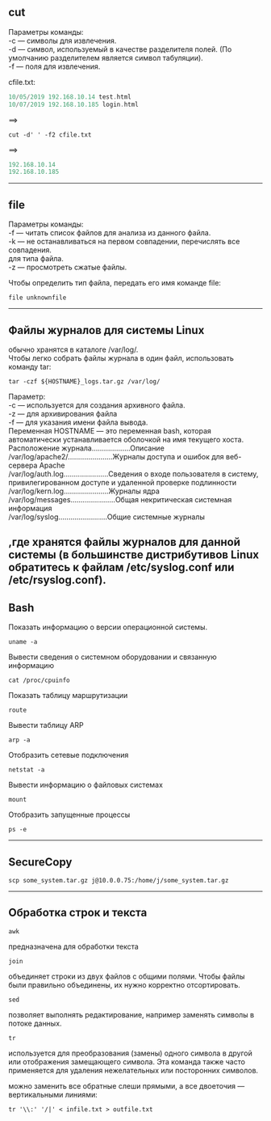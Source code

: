 ## cut 
Параметры команды:  
-c — символы для извлечения.  
-d — символ, используемый в качестве разделителя полей. (По умолчанию разделителем является символ табуляции).  
-f — поля для извлечения.  

cfile.txt:
```php
10/05/2019 192.168.10.14 test.html
10/07/2019 192.168.10.185 login.html
```
==>
```shell
cut -d' ' -f2 cfile.txt
```
==>
```php
192.168.10.14
192.168.10.185
```
----------------------------------------------

## file
Параметры команды:  
-f — читать список файлов для анализа из данного файла.  
-k — не останавливаться на первом совпадении, перечислять все совпадения.  
для типа файла.  
-z — просмотреть сжатые файлы.  

Чтобы определить тип файла, передать его имя команде file:  

```shell
file unknownfile
```
--------------------------------------------------

## Файлы журналов для системы Linux
обычно хранятся в каталоге /var/log/.  
Чтобы легко собрать файлы журнала в один файл, использовать команду tar:  
```shell
tar -czf ${HOSTNAME}_logs.tar.gz /var/log/
```
Параметр:  
-c — используется для создания архивного файла.  
-z — для архивирования файла  
-f — для указания имени файла вывода.  
Переменная HOSTNAME — это переменная bash, которая автоматически устанавливается оболочкой на имя текущего хоста.
Расположение журнала...................Описание  
/var/log/apache2/......................Журналы доступа и ошибок для веб-сервера Apache  
/var/log/auth.log......................Сведения о входе пользователя в систему, привилегированном доступе и удаленной проверке подлинности  
/var/log/kern.log......................Журналы ядра  
/var/log/messages......................Общая некритическая системная информация  
/var/log/syslog........................Общие системные журналы  

,где хранятся файлы журналов для данной системы (в большинстве дистрибутивов Linux обратитесь к файлам /etc/syslog.conf или /etc/rsyslog.conf).
-------------------------------------------------------
## Bash
Показать информацию о версии операционной системы.  
```shell
uname -a
```
Вывести сведения о системном оборудовании и связанную информацию  
```shell
cat /proc/cpuinfo	
```
Показать таблицу маршрутизации  
```shell
route
```
Вывести таблицу ARP  
```shell
arp -a
```
Отобразить сетевые подключения  
```shell
netstat -a
```
Вывести информацию о файловых системах  
```shell
mount
```
Отобразить запущенные процессы  
```shell
ps -e
```
-------------------------------------------------------
## SecureCopy
```shell
scp some_system.tar.gz j@10.0.0.75:/home/j/some_system.tar.gz
```
-------------------------------------------------------
## Обработка строк и текста 
```shell
awk
```
предназначена для обработки текста  
```shell
join
```
объединяет строки из двух файлов с общими полями. Чтобы файлы
были правильно объединены, их нужно корректно отсортировать.
```shell
sed
```
позволяет выполнять редактирование, например заменять символы
в потоке данных.
```shell
tr
```
используется для преобразования (замены) одного символа в другой
или отображения замещающего символа. Эта команда также часто применяется
для удаления нежелательных или посторонних символов.

можно заменить все обратные слеши прямыми, а все двоеточия — вертикальными линиями:
```shell
tr '\\:' '/|' < infile.txt > outfile.txt
```
